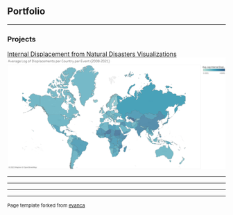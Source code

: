 ## Portfolio

---

### Projects 

[Internal Displacement from Natural Disasters Visualizations](/sample_page)
<img src="images/log of disp map.png?raw=true"/>

---
<!-- [Project 2 Title](/pdf/sample_presentation.pdf)
<img src="images/dummy_thumbnail.jpg?raw=true"/>

---
[Project 3 Title](http://example.com/)
<img src="images/dummy_thumbnail.jpg?raw=true"/> -->

---

<!-- ### Category Name 2

- [Internal Displacement from Natural Disasters Visualizations](https://public.tableau.com/app/profile/angel.avelar/viz/Displacement_16780194441580/bardisp) -->
<!-- - [Project 2 Title](http://example.com/)
- [Project 3 Title](http://example.com/)
- [Project 4 Title](http://example.com/)
- [Project 5 Title](http://example.com/) -->

---




---
<p style="font-size:11px">Page template forked from <a href="https://github.com/evanca/quick-portfolio">evanca</a></p>
<!-- Remove above link if you don't want to attibute -->
